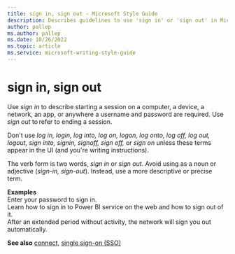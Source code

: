 ```yaml
---
title: sign in, sign out - Microsoft Style Guide
description: Describes guidelines to use 'sign in' or 'sign out' in Microsoft documents, and provides usage examples.
author: pallep
ms.author: pallep
ms.date: 10/26/2022
ms.topic: article
ms.service: microsoft-writing-style-guide
---
```


# sign in, sign out

Use *sign in*
to describe starting a session on a computer, a device, a network, an
app, or anywhere a username and password are required. Use *sign out* to refer to ending a session. 

Don't use *log in, login, log into, log on, logon, log onto, log off, log out, logout, sign into, signin, signoff, 
sign off,* or *sign on* unless these terms appear in the UI (and you're writing instructions).

The verb form is two words, *sign in* or *sign out.* Avoid using as a noun or adjective (*sign-in, sign-out*). Instead, use a more descriptive or precise term.

**Examples**  
Enter your password to sign in.  
Learn how to sign in to Power BI service on the web and how to sign out of it.  
After an extended period without activity, the network will sign you out automatically.  

**See also** [connect](~/a-z-word-list-term-collections/c/connect.md), [single sign-on (SSO)](~/a-z-word-list-term-collections/s/single-sign-on-sso.md)
